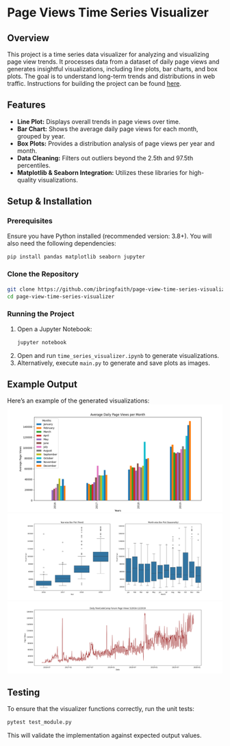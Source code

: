 # Page Views Time Series Visualizer

## Overview
This project is a time series data visualizer for analyzing and visualizing page view trends. It processes data from a dataset of daily page views and generates insightful visualizations, including line plots, bar charts, and box plots. The goal is to understand long-term trends and distributions in web traffic. Instructions for building the project can be found [here](https://www.freecodecamp.org/learn/data-analysis-with-python/data-analysis-with-python-projects/page-view-time-series-visualizer).

## Features
- **Line Plot:** Displays overall trends in page views over time.
- **Bar Chart:** Shows the average daily page views for each month, grouped by year.
- **Box Plots:** Provides a distribution analysis of page views per year and month.
- **Data Cleaning:** Filters out outliers beyond the 2.5th and 97.5th percentiles.
- **Matplotlib & Seaborn Integration:** Utilizes these libraries for high-quality visualizations.

## Setup & Installation
### Prerequisites
Ensure you have Python installed (recommended version: 3.8+). You will also need the following dependencies:

```bash
pip install pandas matplotlib seaborn jupyter
```

### Clone the Repository
```bash
git clone https://github.com/ibringfaith/page-view-time-series-visualizer.git
cd page-view-time-series-visualizer
```

### Running the Project
1. Open a Jupyter Notebook:
   ```bash
   jupyter notebook
   ```
2. Open and run `time_series_visualizer.ipynb` to generate visualizations.
3. Alternatively, execute `main.py` to generate and save plots as images.

## Example Output
Here’s an example of the generated visualizations:
![Example Bar Plot](bar_plot.png)
![Example Box Plot](box_plot.png)
![Example Line Plot](line_plot.png)

## Testing
To ensure that the visualizer functions correctly, run the unit tests:
```bash
pytest test_module.py
```
This will validate the implementation against expected output values.
